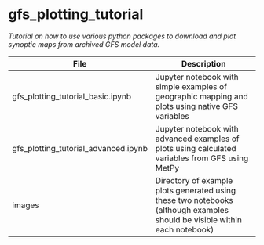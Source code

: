 # gfs_plotting_tutorial
*Tutorial on how to use various python packages to download and plot synoptic maps from archived GFS model data.*

| File | Description |
| ---- | ----------- |
| gfs_plotting_tutorial_basic.ipynb | Jupyter notebook with simple examples of geographic mapping and plots using native GFS variables |
| gfs_plotting_tutorial_advanced.ipynb | Jupyter notebook with advanced examples of plots using calculated variables from GFS using MetPy |
| images | Directory of example plots generated using these two notebooks (although examples should be visible within each notebook) |
